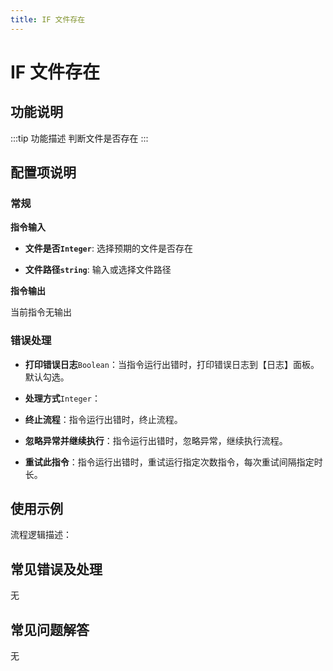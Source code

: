 ```yaml
---
title: IF 文件存在
---
```


# IF 文件存在

## 功能说明

:::tip 功能描述
判断文件是否存在
:::

## 配置项说明

### 常规

**指令输入**

- **文件是否`Integer`**: 选择预期的文件是否存在

- **文件路径`string`**: 输入或选择文件路径


**指令输出**

当前指令无输出

### 错误处理

- **打印错误日志**`Boolean`：当指令运行出错时，打印错误日志到【日志】面板。默认勾选。

- **处理方式**`Integer`：

 - **终止流程**：指令运行出错时，终止流程。

 - **忽略异常并继续执行**：指令运行出错时，忽略异常，继续执行流程。

 - **重试此指令**：指令运行出错时，重试运行指定次数指令，每次重试间隔指定时长。

## 使用示例

流程逻辑描述：

## 常见错误及处理

无

## 常见问题解答

无

